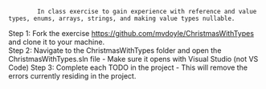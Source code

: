
            In class exercise to gain experience with reference and value types, enums, arrays, strings, and making value types nullable.

Step 1: Fork the exercise https://github.com/mvdoyle/ChristmasWithTypes  and clone it to your machine.  
Step 2: Navigate to the ChristmasWithTypes folder and open the ChristmasWithTypes.sln file - Make sure it opens with Visual Studio (not VS Code)
Step 3: Complete each TODO in the project - This will remove the errors currently residing in the project.  

